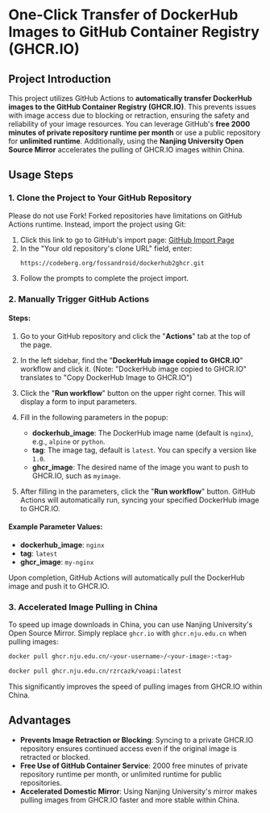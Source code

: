 # One-Click Transfer of DockerHub Images to GitHub Container Registry (GHCR.IO)

## Project Introduction

This project utilizes GitHub Actions to **automatically transfer DockerHub images to the GitHub Container Registry (GHCR.IO)**. This prevents issues with image access due to blocking or retraction, ensuring the safety and reliability of your image resources.
You can leverage GitHub's **free 2000 minutes of private repository runtime per month** or use a public repository for **unlimited runtime**. Additionally, using the **Nanjing University Open Source Mirror** accelerates the pulling of GHCR.IO images within China.

## Usage Steps

### 1. Clone the Project to Your GitHub Repository

Please do not use Fork! Forked repositories have limitations on GitHub Actions runtime. Instead, import the project using Git:

1. Click this link to go to GitHub's import page: [GitHub Import Page](https://github.com/new/import)
2. In the "Your old repository's clone URL" field, enter:
   ```
   https://codeberg.org/fossandroid/dockerhub2ghcr.git
   ```
3. Follow the prompts to complete the project import.

### 2. Manually Trigger GitHub Actions

#### Steps:

1. Go to your GitHub repository and click the "**Actions**" tab at the top of the page.

2. In the left sidebar, find the "**DockerHub image copied to GHCR.IO**" workflow and click it. (Note: "DockerHub image copied to GHCR.IO" translates to "Copy DockerHub Image to GHCR.IO")

3. Click the "**Run workflow**" button on the upper right corner. This will display a form to input parameters.

4. Fill in the following parameters in the popup:
   - **dockerhub_image**: The DockerHub image name (default is `nginx`), e.g., `alpine` or `python`.
   - **tag**: The image tag, default is `latest`. You can specify a version like `1.0`.
   - **ghcr_image**: The desired name of the image you want to push to GHCR.IO, such as `myimage`.

5. After filling in the parameters, click the "**Run workflow**" button. GitHub Actions will automatically run, syncing your specified DockerHub image to GHCR.IO.

#### Example Parameter Values:

- **dockerhub_image**: `nginx`
- **tag**: `latest`
- **ghcr_image**: `my-nginx`

Upon completion, GitHub Actions will automatically pull the DockerHub image and push it to GHCR.IO.

### 3. Accelerated Image Pulling in China

To speed up image downloads in China, you can use Nanjing University's Open Source Mirror. Simply replace `ghcr.io` with `ghcr.nju.edu.cn` when pulling images:

```bash
docker pull ghcr.nju.edu.cn/<your-username>/<your-image>:<tag>

docker pull ghcr.nju.edu.cn/rzrcazk/voapi:latest
```


This significantly improves the speed of pulling images from GHCR.IO within China.

## Advantages

- **Prevents Image Retraction or Blocking**: Syncing to a private GHCR.IO repository ensures continued access even if the original image is retracted or blocked.
- **Free Use of GitHub Container Service**:  2000 free minutes of private repository runtime per month, or unlimited runtime for public repositories.
- **Accelerated Domestic Mirror**: Using Nanjing University's mirror makes pulling images from GHCR.IO faster and more stable within China.
